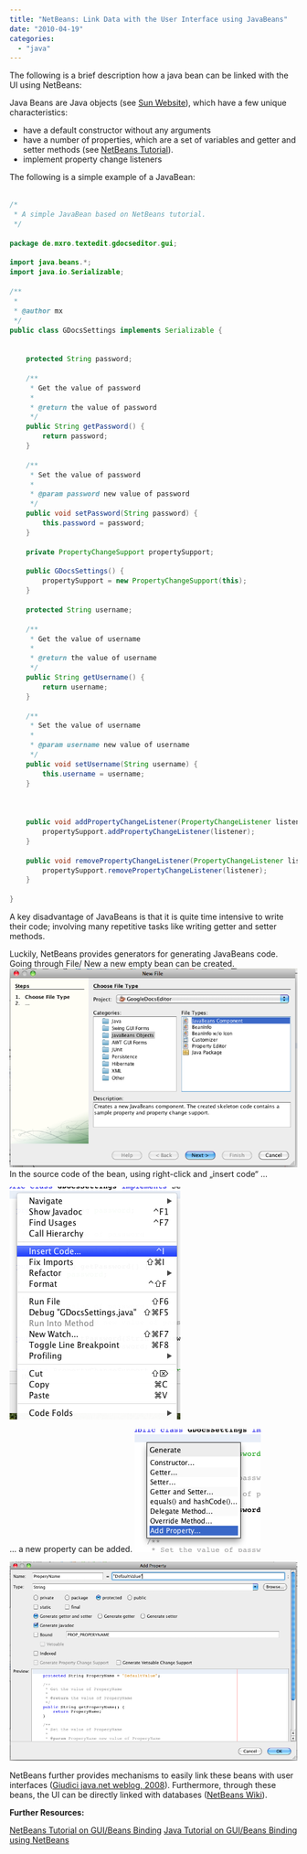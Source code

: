 ```yaml
---
title: "NetBeans: Link Data with the User Interface using JavaBeans"
date: "2010-04-19"
categories: 
  - "java"
---
```


The following is a brief description how a java bean can be linked with the UI using NetBeans:

Java Beans are Java objects (see [Sun Website](http://java.sun.com/javase/technologies/desktop/javabeans/index.jsp)), which have a few unique characteristics:

- have a default constructor without any arguments
- have a number of properties, which are a set of variables and getter and setter methods (see [NetBeans Tutorial](http://wiki.netbeans.org/NetBeansJavaBeansTutorial#What_is_a_JavaBean.2C_and_who_drank_my_coffee.3F)).
- implement property change listeners

The following is a simple example of a JavaBean:

```java

/*
 * A simple JavaBean based on NetBeans tutorial.
 */

package de.mxro.textedit.gdocseditor.gui;

import java.beans.*;
import java.io.Serializable;

/**
 *
 * @author mx
 */
public class GDocsSettings implements Serializable {

    
    protected String password;

    /**
     * Get the value of password
     *
     * @return the value of password
     */
    public String getPassword() {
        return password;
    }

    /**
     * Set the value of password
     *
     * @param password new value of password
     */
    public void setPassword(String password) {
        this.password = password;
    }

    private PropertyChangeSupport propertySupport;

    public GDocsSettings() {
        propertySupport = new PropertyChangeSupport(this);
    }

    protected String username;

    /**
     * Get the value of username
     *
     * @return the value of username
     */
    public String getUsername() {
        return username;
    }

    /**
     * Set the value of username
     *
     * @param username new value of username
     */
    public void setUsername(String username) {
        this.username = username;
    }



    public void addPropertyChangeListener(PropertyChangeListener listener) {
        propertySupport.addPropertyChangeListener(listener);
    }

    public void removePropertyChangeListener(PropertyChangeListener listener) {
        propertySupport.removePropertyChangeListener(listener);
    }

}
```

A key disadvantage of JavaBeans is that it is quite time intensive to write their code; involving many repetitive tasks like writing getter and setter methods.

Luckily, NetBeans provides generators for generating JavaBeans code. Going through File/ New a new empty bean can be created. ![bildschirmfoto2010-04-20um09-49-54.png](images/bildschirmfoto2010-04-20um09-49-54.png)​ In the source code of the bean, using right-click and „insert code“ ...

![bildschirmfoto2010-04-20um09-51-33.png](images/bildschirmfoto2010-04-20um09-51-33.png)​

... a new property can be added. ![bildschirmfoto2010-04-20um09-53-23.png](images/bildschirmfoto2010-04-20um09-53-23.png)​

![bildschirmfoto2010-04-20um09-54-36.png](images/bildschirmfoto2010-04-20um09-54-36.png)​

NetBeans further provides mechanisms to easily link these beans with user interfaces ([Giudici java.net weblog, 2008](http://weblogs.java.net/blog/fabriziogiudici/archive/2008/01/beansbinding_no.html)). Furthermore, through these beans, the UI can be directly linked with databases ([NetBeans Wiki](http://wiki.netbeans.org/BestPracticesWithJPAAndBeansBinding)).

**Further Resources:**

[NetBeans Tutorial on GUI/Beans Binding](http://netbeans.org/kb/docs/java/gui-binding.html) [Java Tutorial on GUI/Beans Binding using NetBeans](http://java.sun.com/docs/books/tutorial/javabeans/nb/index.html)
